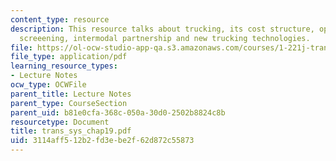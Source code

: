 ```yaml
---
content_type: resource
description: This resource talks about trucking, its cost structure, operation, load
  screeening, intermodal partnership and new trucking technologies.
file: https://ol-ocw-studio-app-qa.s3.amazonaws.com/courses/1-221j-transportation-systems-fall-2004/3114aff512b2fd3ebe2f62d872c55873_trans_sys_chap19.pdf
file_type: application/pdf
learning_resource_types:
- Lecture Notes
ocw_type: OCWFile
parent_title: Lecture Notes
parent_type: CourseSection
parent_uid: b81e0cfa-368c-050a-30d0-2502b8824c8b
resourcetype: Document
title: trans_sys_chap19.pdf
uid: 3114aff5-12b2-fd3e-be2f-62d872c55873
---
```


